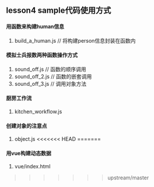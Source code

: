 ## lesson4 sample代码使用方式

#### 用函数来构建human信息

1. build_a_human.js      // 将构建person信息封装在函数内

#### 模拟士兵报数两种函数操作方式

1. sound_off.js          // 函数的顺序调用
2. sound_off_2.js        // 函数的嵌套调用
3. sound_off_3.js        // 调用对象方法

#### 厨房工作流

1. kitchen_workflow.js

#### 创建对象的注意点

1. object.js
<<<<<<< HEAD
=======


#### 用vue构建动态数据

1. vue/index.html
>>>>>>> upstream/master
